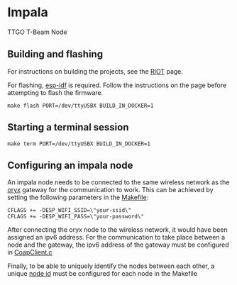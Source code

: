 # Impala
TTGO T-Beam Node 

## Building and flashing

For instructions on building the projects, see the [RIOT](https://doc.riot-os.org/getting-started.html#docker) page.

For flashing, [esp-idf](https://docs.espressif.com/projects/esp-idf/en/latest/esp32/get-started/index.html) is required. Follow the instructions on the page before attempting to flash the firmware.

```
make flash PORT=/dev/ttyUSBX BUILD_IN_DOCKER=1
```


## Starting a terminal session

```
make term PORT=/dev/ttyUSBX BUILD_IN_DOCKER=1
```

## Configuring an impala node 
An impala node needs to be connected to the same wireless network as the [oryx](https://github.com/HSchreiberZA/oryx) gateway for the communication to work. This can be achieved by setting the following parameters in the [Makefile](https://github.com/HSchreiberZA/impala/blob/main/Makefile):

```
CFLAGS += -DESP_WIFI_SSID=\"your-ssid\" 
CFLAGS += -DESP_WIFI_PASS=\"your-password\"
```

After connecting the oryx node to the wireless network, it would have been assigned an ipv6 address. For the communication to take place between a node and the gateway, the ipv6 address of the gateway must be configured in [CoapClient.c](https://github.com/HSchreiberZA/impala/blob/f1559ccbc9a20d46b6e784c63d0634c5f507e388/network/CoapClient.c#L8)

Finally, to be able to uniquely identify the nodes between each other, a unique [node id](https://github.com/HSchreiberZA/impala/blob/57be130e156404960fd4d473f45491de944b1f81/Makefile#L52) must be configured for each node in the Makefile
